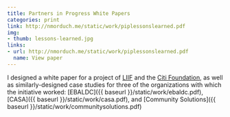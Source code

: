 ```yaml
---
title: Partners in Progress White Papers
categories: print
link: http://nmorduch.me/static/work/piplessonslearned.pdf
img:
- thumb: lessons-learned.jpg
links:
- url: http://nmorduch.me/static/work/piplessonslearned.pdf
  name: View paper
---
```


I designed a white paper for a project of [LIIF](http://www.liifund.org/) and the [Citi Foundation](https://www.citigroup.com/citi/foundation/), as well as similarly-designed case studies for three of the organizations with which the initiative worked: [EBALDC]({{ baseurl }}/static/work/ebaldc.pdf), [CASA]({{ baseurl }}/static/work/casa.pdf), and [Community Solutions]({{ baseurl }}/static/work/communitysolutions.pdf)

